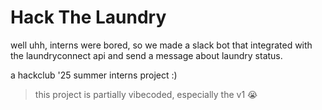 # Hack The Laundry
well uhh, interns were bored, so we made a slack bot that integrated with the laundryconnect api and send a message about laundry status.

a hackclub '25 summer interns project :)

> this project is partially vibecoded, especially the v1 😭
